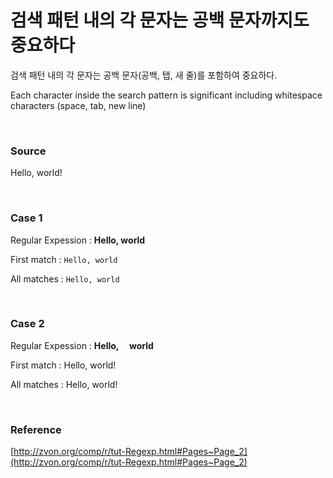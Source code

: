 # 검색 패턴 내의 각 문자는 공백 문자까지도 중요하다

검색 패턴 내의 각 문자는 공백 문자(공백, 탭, 새 줄)를 포함하여 중요하다.

Each character inside the search pattern is significant including whitespace characters (space, tab, new line)

<br>

### Source

Hello, world!

<br>

### Case 1

Regular Expession : **Hello, world**

First match : `Hello, world`

All matches : `Hello, world`

<br>

### Case 2

Regular Expession : **Hello,&nbsp;&nbsp;&nbsp;&nbsp;&nbsp;world**

First match : Hello, world!

All matches : Hello, world!

<br>

### Reference

[http://zvon.org/comp/r/tut-Regexp.html#Pages~Page_2](http://zvon.org/comp/r/tut-Regexp.html#Pages~Page_2)
